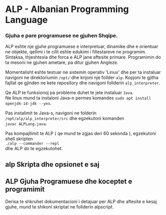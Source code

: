 # ALP - Albanian Programming Language
### Gjuha e pare programuese ne gjuhen **Shqipe**.

ALP eshte nje gjuhe programuese e interpretuar, dinamike dhe e orientuar ne objekte, qellimi i te cilit eshte edukimi i fillestareve ne programim. Sintaksa, thjeshtesia dhe forca e ALP jane aftesite primare. Programimin do ta mesoni ne gjuhen ametare, pa ditur gjuhen Angleze.</br>

Momentalisht eshte testuar ne sistemin operativ 'Linux' dhe per ta instaluar navigoni ne
direktoriumin `/opt/` dhe krijoni nje follder `alp`. Kopjoni te gjitha fajllat qe gjinden
ne kete repository dhe navigoni follderin `alp_interpreter`. </br>

Qe ALP te funksionoj pa probleme duhet te jete instaluar `Java`.</br>
Ne linux mund ta instaloni Java-n permes komandes `sudo apt install openjdk-14-jdk --yes`.</br>

Pas instalimit te Java-s, navigoni ne folderin </br>
    `/opt/alp/alp_interpreter/src` dhe egzekutoni komanden </br>
    `javac ALPLang.java`.
</br>

Pas kompajllimit te ALP ( qe mund te zgjas deri 60 sekonda ), egzekutoni shell skripten </br>
    `./alp --commander --repl` </br> 
dhe ALP do te egzekutohet.</br>

## alp Skripta dhe opsionet e saj

## ALP Gjuha Programuese dhe koceptet e programimit

Derisa te shkruhet dokumentacioni i detajuar per ALP dhe aftesite e kesaj gjuhe, mund te shikoni skriptat ne follderin alpscript.
